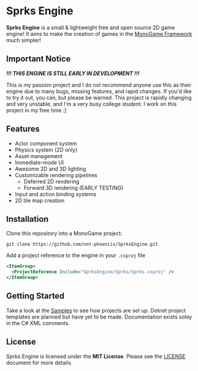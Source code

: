 # Sprks Engine
**Sprks Engine** is a small & lightweight free and open source 2D game engine! It aims to make the creation of games in the [MonoGame Framework](https://monogame.net/) much simpler!

## Important Notice
***!!! THIS ENGINE IS STILL EARLY IN DEVELOPMENT !!!***

This is my passion project and I do not recommend anyone use this as their engine due to many bugs, missing features, and rapid changes. If you'd like to try it out, you can, but please be warned. This project is rapidly changing and very unstable, and I'm a very busy college student. I work on this project in my free time :]

## Features
- Actor component system
- Physics system (2D only)
- Asset management
- Immediate-mode UI
- Awesome 2D and 3D lighting
- Customizable rendering pipelines
  - Deferred 2D rendering
  - Forward 3D rendering (EARLY TESTING)
- Input and action binding systems
- 2D tile map creation

## Installation
Clone this repository into a MonoGame project:
```
git clone https://github.com/not-phoeniix/SprksEngine.git
```
Add a project reference to the engine in your `.csproj` file
```xml
<ItemGroup>
  <ProjectReference Include="SprksEngine/Sprks/Sprks.csproj" />
</ItemGroup>
```

## Getting Started
Take a look at the [Samples](Samples) to see how projects are set up. Dotnet project templates are planned but have yet to be made. Documentation exists soley in the C# XML comments.

## License
Sprks Engine is licensed under the **MIT License**. Please see the [LICENSE](LICENSE) document for more details.
